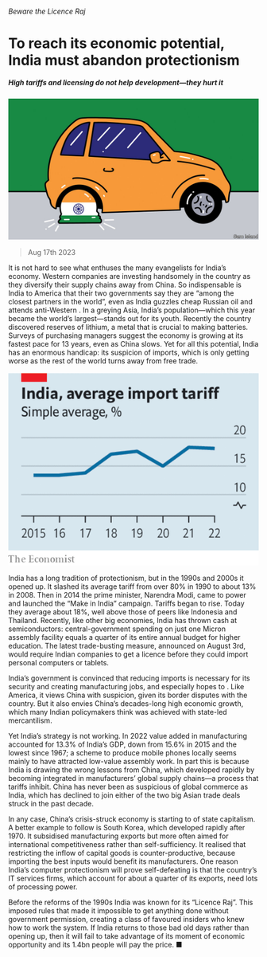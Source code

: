 ###### Beware the Licence Raj

# To reach its economic potential, India must abandon protectionism 

##### High tariffs and licensing do not help development—they hurt it 

![image](images/20230819_LDD003.jpg) 

> Aug 17th 2023 

It is not hard to see what enthuses the many evangelists for India’s economy. Western companies are investing handsomely in the country as they diversify their supply chains away from China. So indispensable is India to America that their two governments say they are “among the closest partners in the world”, even as India guzzles cheap Russian oil and attends anti-Western . In a greying Asia, India’s population—which this year became the world’s largest—stands out for its youth. Recently the country discovered reserves of lithium, a metal that is crucial to making batteries. Surveys of purchasing managers suggest the economy is growing at its fastest pace for 13 years, even as China slows. Yet for all this potential, India has an enormous handicap: its suspicion of imports, which is only getting worse as the rest of the world turns away from free trade. 

![image](images/20230819_LDC188.png) 


India has a long tradition of protectionism, but in the 1990s and 2000s it opened up. It slashed its average tariff from over 80% in 1990 to about 13% in 2008. Then in 2014 the prime minister, Narendra Modi, came to power and launched the “Make in India” campaign. Tariffs began to rise. Today they average about 18%, well above those of peers like Indonesia and Thailand. Recently, like other big economies, India has thrown cash at semiconductors: central-government spending on just one Micron assembly facility equals a quarter of its entire annual budget for higher education. The latest trade-busting measure, announced on August 3rd, would require Indian companies to get a licence before they could import personal computers or tablets.

India’s government is convinced that reducing imports is necessary for its security and creating manufacturing jobs, and especially hopes to . Like America, it views China with suspicion, given its border disputes with the country. But it also envies China’s decades-long high economic growth, which many Indian policymakers think was achieved with state-led mercantilism.

Yet India’s strategy is not working. In 2022 value added in manufacturing accounted for 13.3% of India’s GDP, down from 15.6% in 2015 and the lowest since 1967; a scheme to produce mobile phones locally seems mainly to have attracted low-value assembly work. In part this is because India is drawing the wrong lessons from China, which developed rapidly by becoming integrated in manufacturers’ global supply chains—a process that tariffs inhibit. China has never been as suspicious of global commerce as India, which has declined to join either of the two big Asian trade deals struck in the past decade. 

In any case, China’s crisis-struck economy is starting to  of state capitalism. A better example to follow is South Korea, which developed rapidly after 1970. It subsidised manufacturing exports but more often aimed for international competitiveness rather than self-sufficiency. It realised that restricting the inflow of capital goods is counter-productive, because importing the best inputs would benefit its manufacturers. One reason India’s computer protectionism will prove self-defeating is that the country’s IT services firms, which account for about a quarter of its exports, need lots of processing power. 

Before the reforms of the 1990s India was known for its “Licence Raj”. This imposed rules that made it impossible to get anything done without government permission, creating a class of favoured insiders who knew how to work the system. If India returns to those bad old days rather than opening up, then it will fail to take advantage of its moment of economic opportunity and its 1.4bn people will pay the price. ■

